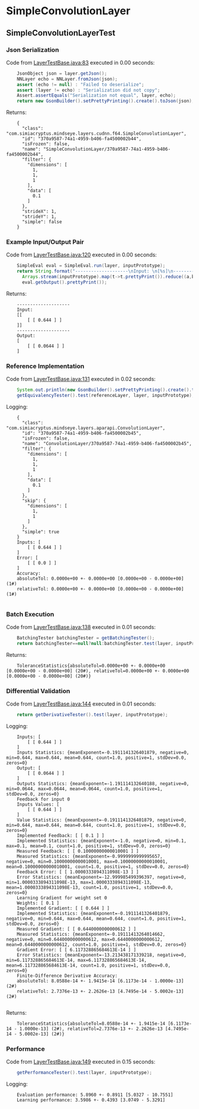 # SimpleConvolutionLayer
## SimpleConvolutionLayerTest
### Json Serialization
Code from [LayerTestBase.java:83](../../../../../../../../../MindsEye/src/test/java/com/simiacryptus/mindseye/layers/LayerTestBase.java#L83) executed in 0.00 seconds: 
```java
    JsonObject json = layer.getJson();
    NNLayer echo = NNLayer.fromJson(json);
    assert (echo != null) : "Failed to deserialize";
    assert (layer != echo) : "Serialization did not copy";
    Assert.assertEquals("Serialization not equal", layer, echo);
    return new GsonBuilder().setPrettyPrinting().create().toJson(json);
```

Returns: 

```
    {
      "class": "com.simiacryptus.mindseye.layers.cudnn.f64.SimpleConvolutionLayer",
      "id": "370a9587-74a1-4959-b406-fa4500002b44",
      "isFrozen": false,
      "name": "SimpleConvolutionLayer/370a9587-74a1-4959-b406-fa4500002b44",
      "filter": {
        "dimensions": [
          1,
          1,
          1
        ],
        "data": [
          0.1
        ]
      },
      "strideX": 1,
      "strideY": 1,
      "simple": false
    }
```



### Example Input/Output Pair
Code from [LayerTestBase.java:120](../../../../../../../../../MindsEye/src/test/java/com/simiacryptus/mindseye/layers/LayerTestBase.java#L120) executed in 0.00 seconds: 
```java
    SimpleEval eval = SimpleEval.run(layer, inputPrototype);
    return String.format("--------------------\nInput: \n[%s]\n--------------------\nOutput: \n%s",
      Arrays.stream(inputPrototype).map(t->t.prettyPrint()).reduce((a,b)->a+",\n"+b).get(),
      eval.getOutput().prettyPrint());
```

Returns: 

```
    --------------------
    Input: 
    [[
    	[ [ 0.644 ] ]
    ]]
    --------------------
    Output: 
    [
    	[ [ 0.0644 ] ]
    ]
```



### Reference Implementation
Code from [LayerTestBase.java:131](../../../../../../../../../MindsEye/src/test/java/com/simiacryptus/mindseye/layers/LayerTestBase.java#L131) executed in 0.02 seconds: 
```java
    System.out.println(new GsonBuilder().setPrettyPrinting().create().toJson(referenceLayer.getJson()));
    getEquivalencyTester().test(referenceLayer, layer, inputPrototype);
```
Logging: 
```
    {
      "class": "com.simiacryptus.mindseye.layers.aparapi.ConvolutionLayer",
      "id": "370a9587-74a1-4959-b406-fa4500002b45",
      "isFrozen": false,
      "name": "ConvolutionLayer/370a9587-74a1-4959-b406-fa4500002b45",
      "filter": {
        "dimensions": [
          1,
          1,
          1
        ],
        "data": [
          0.1
        ]
      },
      "skip": {
        "dimensions": [
          1,
          1
        ]
      },
      "simple": true
    }
    Inputs: [
    	[ [ 0.644 ] ]
    ]
    Error: [
    	[ [ 0.0 ] ]
    ]
    Accuracy:
    absoluteTol: 0.0000e+00 +- 0.0000e+00 [0.0000e+00 - 0.0000e+00] (1#)
    relativeTol: 0.0000e+00 +- 0.0000e+00 [0.0000e+00 - 0.0000e+00] (1#)
    
```

### Batch Execution
Code from [LayerTestBase.java:138](../../../../../../../../../MindsEye/src/test/java/com/simiacryptus/mindseye/layers/LayerTestBase.java#L138) executed in 0.01 seconds: 
```java
    BatchingTester batchingTester = getBatchingTester();
    return batchingTester==null?null:batchingTester.test(layer, inputPrototype);
```

Returns: 

```
    ToleranceStatistics{absoluteTol=0.0000e+00 +- 0.0000e+00 [0.0000e+00 - 0.0000e+00] (20#), relativeTol=0.0000e+00 +- 0.0000e+00 [0.0000e+00 - 0.0000e+00] (20#)}
```



### Differential Validation
Code from [LayerTestBase.java:144](../../../../../../../../../MindsEye/src/test/java/com/simiacryptus/mindseye/layers/LayerTestBase.java#L144) executed in 0.01 seconds: 
```java
    return getDerivativeTester().test(layer, inputPrototype);
```
Logging: 
```
    Inputs: [
    	[ [ 0.644 ] ]
    ]
    Inputs Statistics: {meanExponent=-0.1911141326401879, negative=0, min=0.644, max=0.644, mean=0.644, count=1.0, positive=1, stdDev=0.0, zeros=0}
    Output: [
    	[ [ 0.0644 ] ]
    ]
    Outputs Statistics: {meanExponent=-1.191114132640188, negative=0, min=0.0644, max=0.0644, mean=0.0644, count=1.0, positive=1, stdDev=0.0, zeros=0}
    Feedback for input 0
    Inputs Values: [
    	[ [ 0.644 ] ]
    ]
    Value Statistics: {meanExponent=-0.1911141326401879, negative=0, min=0.644, max=0.644, mean=0.644, count=1.0, positive=1, stdDev=0.0, zeros=0}
    Implemented Feedback: [ [ 0.1 ] ]
    Implemented Statistics: {meanExponent=-1.0, negative=0, min=0.1, max=0.1, mean=0.1, count=1.0, positive=1, stdDev=0.0, zeros=0}
    Measured Feedback: [ [ 0.10000000000010001 ] ]
    Measured Statistics: {meanExponent=-0.9999999999995657, negative=0, min=0.10000000000010001, max=0.10000000000010001, mean=0.10000000000010001, count=1.0, positive=1, stdDev=0.0, zeros=0}
    Feedback Error: [ [ 1.0000333894311098E-13 ] ]
    Error Statistics: {meanExponent=-12.999985499396397, negative=0, min=1.0000333894311098E-13, max=1.0000333894311098E-13, mean=1.0000333894311098E-13, count=1.0, positive=1, stdDev=0.0, zeros=0}
    Learning Gradient for weight set 0
    Weights: [ 0.1 ]
    Implemented Gradient: [ [ 0.644 ] ]
    Implemented Statistics: {meanExponent=-0.1911141326401879, negative=0, min=0.644, max=0.644, mean=0.644, count=1.0, positive=1, stdDev=0.0, zeros=0}
    Measured Gradient: [ [ 0.6440000000000612 ] ]
    Measured Statistics: {meanExponent=-0.19111413264014662, negative=0, min=0.6440000000000612, max=0.6440000000000612, mean=0.6440000000000612, count=1.0, positive=1, stdDev=0.0, zeros=0}
    Gradient Error: [ [ 6.117328865684613E-14 ] ]
    Error Statistics: {meanExponent=-13.213438171339218, negative=0, min=6.117328865684613E-14, max=6.117328865684613E-14, mean=6.117328865684613E-14, count=1.0, positive=1, stdDev=0.0, zeros=0}
    Finite-Difference Derivative Accuracy:
    absoluteTol: 8.0588e-14 +- 1.9415e-14 [6.1173e-14 - 1.0000e-13] (2#)
    relativeTol: 2.7376e-13 +- 2.2626e-13 [4.7495e-14 - 5.0002e-13] (2#)
    
```

Returns: 

```
    ToleranceStatistics{absoluteTol=8.0588e-14 +- 1.9415e-14 [6.1173e-14 - 1.0000e-13] (2#), relativeTol=2.7376e-13 +- 2.2626e-13 [4.7495e-14 - 5.0002e-13] (2#)}
```



### Performance
Code from [LayerTestBase.java:149](../../../../../../../../../MindsEye/src/test/java/com/simiacryptus/mindseye/layers/LayerTestBase.java#L149) executed in 0.15 seconds: 
```java
    getPerformanceTester().test(layer, inputPrototype);
```
Logging: 
```
    Evaluation performance: 5.8960 +- 0.8911 [5.0327 - 10.7551]
    Learning performance: 3.5986 +- 0.4393 [3.0749 - 5.3291]
    
```


